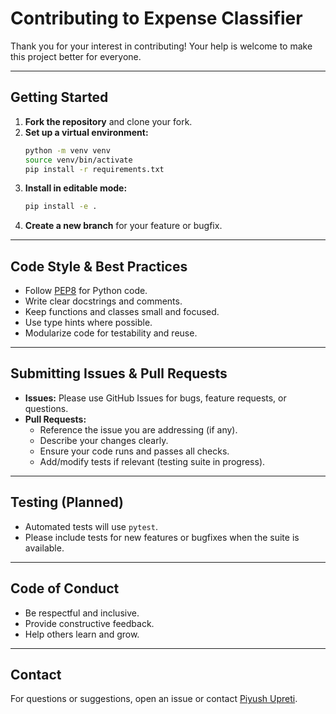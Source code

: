 # Contributing to Expense Classifier

Thank you for your interest in contributing! Your help is welcome to make this project better for everyone.

---

## Getting Started

1. **Fork the repository** and clone your fork.
2. **Set up a virtual environment:**
   ```bash
   python -m venv venv
   source venv/bin/activate
   pip install -r requirements.txt
   ```
3. **Install in editable mode:**
   ```bash
   pip install -e .
   ```
4. **Create a new branch** for your feature or bugfix.

---

## Code Style & Best Practices

- Follow [PEP8](https://www.python.org/dev/peps/pep-0008/) for Python code.
- Write clear docstrings and comments.
- Keep functions and classes small and focused.
- Use type hints where possible.
- Modularize code for testability and reuse.

---

## Submitting Issues & Pull Requests

- **Issues:** Please use GitHub Issues for bugs, feature requests, or questions.
- **Pull Requests:**
  - Reference the issue you are addressing (if any).
  - Describe your changes clearly.
  - Ensure your code runs and passes all checks.
  - Add/modify tests if relevant (testing suite in progress).

---

## Testing (Planned)

- Automated tests will use `pytest`.
- Please include tests for new features or bugfixes when the suite is available.

---

## Code of Conduct

- Be respectful and inclusive.
- Provide constructive feedback.
- Help others learn and grow.

---

## Contact

For questions or suggestions, open an issue or contact [Piyush Upreti](mailto:piyushupreti@gmail.com). 